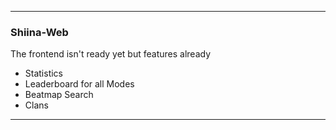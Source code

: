 <!---
ICON=fa-solid fa-spider
ROUTE=frontend
SHORT=Shiina-Web
TITLE=Shiina-Web Beta
NAVBAR=true
FOOTER=false
BEHINDLOGIN=false
-->
* * *

### Shiina-Web

The frontend isn't ready yet but features already
- Statistics
- Leaderboard for all Modes
- Beatmap Search
- Clans

* * *